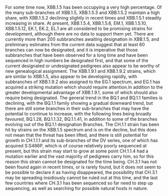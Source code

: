 For some time now, XBB.1.5 has been occupying a very high percentage.
Of the many sub-branches of XBB.1.5, XBB.1.5.3 and XBB.1.5.2 maintain a high share, with XBB.1.5.2 declining slightly in recent times and XBB.1.5.1 steadily increasing in share.
At present, XBB.1.5.4, XBB.1.5.6, EM.1, XBB.1.5.10, XBB.1.5.12, EK.1, EK.2, EL.1 are all considered to be promising strains for development, although there are no data to support them yet.
There are currently more than 200 subbranches awaiting designation in XBB.1.5, and preliminary estimates from the current data suggest that at least 60 branches can now be designated, and it is imperative that those subbranches that have been observed for a long time and have been sequenced in high numbers be designated first, and that some of the current designated or undesignated pedigrees also appear to be worthy of new genealogical assignment.
The XBB.1.9.1 and XBB.1.9.2 strains, which are similar to XBB.1.5, also appear to be developing rapidly, with subbranches of XBB.1.9.2 also assigned to the EG.1 spectrum, and EG.1 has acquired a striking mutation which should require attention.In addition to the greater developmental advantage of XBB.1.9.1, some of which should also require being designated.
The general trend in the BQ.1 and BQ.1.1 families is declining, with the BQ.1.1 family showing a gradual downward trend, but there are still some branches in their sub-branches that may have the potential to continue to increase, with the following lines being broadly favoured, BQ.1.28, BQ.1.1.32, BQ.1.1.41, in addition to some of the branches evolving out of the BQ.1.1 designation Branches.
The CH.1.1 strain has been hit by strains on the XBB.1.5 spectrum and is on the decline, but this does not mean that the threat has been lifted, and there is still potential for growth in CH.1.1.1 and its sub-branches of the DV series, one of which has acquired S:S486P, which is of course relatively poorly sequenced at present, but this strain may start to grow at some point CH.1.1.4 had a mutation earlier and the vast majority of pedigrees carry him, so for this reason this strain cannot be designated for the time being. CH.3.1 has not been found again in recent times, or is rarely found, but it does not seem to be possible to declare it as having disappeared, the possibility that CH.3.1 may be spreading insidiously cannot be ruled out at this time, and the last few countries where CH.3.1 has been sequenced so far need to step up sequencing, as well as searching for possible natural hosts in nature.

